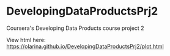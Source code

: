 # DevelopingDataProductsPrj2
Coursera's Developing Data Products course project 2

View html here: https://olarina.github.io/DevelopingDataProductsPrj2/plot.html
